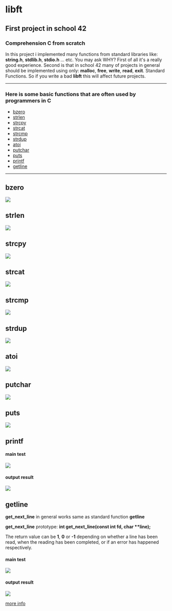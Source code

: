 # libft
## First project in school 42
### Comprehension C from scratch

In this project i implemented many functions from standard libraries like: **string.h**, **stdlib.h**, **stdio.h** ... etc. You may ask WHY? First of all it's a really good experience. Second is that in school 42 many of projects in general should be implemented using only: **malloc**, **free**, **write**, **read**, **exit**. Standard Functions. So if you write a bad **libft** this will affect future projects.

***
### Here is some basic functions that are often used by programmers in C
* [bzero](#bzero)
* [strlen](#strlen)
* [strcpy](#strcpy)
* [strcat](#strcat)
* [strcmp](#strcmp)
* [strdup](#strdup)
* [atoi](#atoi)
* [putchar](#putchar)
* [puts](#puts)
* [printf](#printf)
* [getline](#getline)
***

## bzero
![](https://thumbs.gfycat.com/CompetentMarvelousAmoeba-size_restricted.gif)

## strlen
![](https://thumbs.gfycat.com/NewPettyArgentineruddyduck-size_restricted.gif)

## strcpy
![](https://thumbs.gfycat.com/ClassicBoldCaterpillar-size_restricted.gif)

## strcat
![](https://thumbs.gfycat.com/DistantNeglectedAlligatorgar-size_restricted.gif)

## strcmp
![](https://thumbs.gfycat.com/RealRashBichonfrise-size_restricted.gif)

## strdup
![](https://thumbs.gfycat.com/SmartElasticAsiaticmouflon-size_restricted.gif)

## atoi
![](https://thumbs.gfycat.com/UglyMenacingAsiandamselfly-size_restricted.gif)

## putchar
![](https://thumbs.gfycat.com/SolidFlatAntlion-size_restricted.gif)

## puts
![](https://thumbs.gfycat.com/SlipperyJampackedIrishwolfhound-size_restricted.gif)

## printf
#### main test
![](https://thumbs.gfycat.com/DeafeningDisfiguredKakapo-size_restricted.gif)
#### output result
![](https://thumbs.gfycat.com/FirsthandHelpfulKob-size_restricted.gif)

## getline
**get_next_line** in general works same as standard function **getline**

**get_next_line** prototype: **int    get_next_line(const int fd, char \*\*line);**

The return value can be **1**, **0** or **-1** depending on whether a line has been read,
when the reading has been completed, or if an error has happened respectively.
#### main test
![](https://thumbs.gfycat.com/AdoredBleakButterfly-size_restricted.gif)
#### output result
![](https://thumbs.gfycat.com/ImmaterialAngryBrahmanbull-size_restricted.gif)

[more info](https://github.com/prippa/libft/blob/master/libft.en.pdf)
